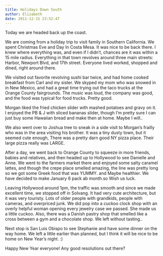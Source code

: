 ```yaml
---
title: Holidays Down South
author: Elizabeth
date: 2011-12-31 23:52:47
---
```


Today we are headed back up the coast.

We are coming from a holiday trip to visit family in Southern California. We spent Christmas Eve and Day In Costa Mesa. It was nice to be back there. I knew where everything was, and even if I didn’t, chances are it was within a 15 mile radius. Everything in that town revolves around three main streets<!-- more -->: Harbor, Newport Blvd, and 17th street. Everyone lived worked, shopped and dined, right around there.

We visited out favorite revolving sushi bar twice, and had home cooked breakfast from Carl and my sister. We skyped my mom who was snowed in in New Mexico, and had a great time trying out the taco trucks at the Orange County fairgrounds. The music was loud, the company was good, and the food was typical for food trucks. Pretty good.

Morgan liked the fried chicken slider with mashed potatoes and gravy on it. I enjoyed the PB & J with sliced bananas slider, though I’m pretty sure I can just buy some Hawaiian bread and make then at home. Maybe I will..

We also went over to Joshua tree to sneak in a side visit to Morgan’s frailly who was in the area visiting his brother. It was a tiny dusty town, but it seemed cute enough, There was a pretty darn good NY pizza place. Their large pizza really was LARGE.

After a day, we went back to Orange County to squeeze in more friends, babies and relatives, and then headed up to Hollywood to see Danielle and Anne. We went to the farmers market there and enjoyed some salty caramel lattes, and though the crepe place smelled amazing, the line was pretty long so we got some Greek food that was YUMMY. and Maybe healthier. We have decided to make January 6 pack ab month.so Wish us luck.

Leaving Hollywood around 1pm, the traffic was smooth and since we made excellent time, we stopped off in Solvang. It had very cute architecture, but  it was very touristy. Lots of older people with grandkids, people with cameras, and overpriced junk. We did pop into a cuckoo clock shop with an overly helpful woman opening every jewelry case we passed. She made us a little cuckoo. Also, there was a Danish pastry shop that smelled like a cross between a gym and a chocolate shop. We left without tasting..

Next stop is San Luis Obispo to see Stephanie and have some dinner on the way home. We left a little earlier than planned, but I think it will be nice to be home on New Year’s night. :)

Happy New Year everyone! Any good resolutions out there?

